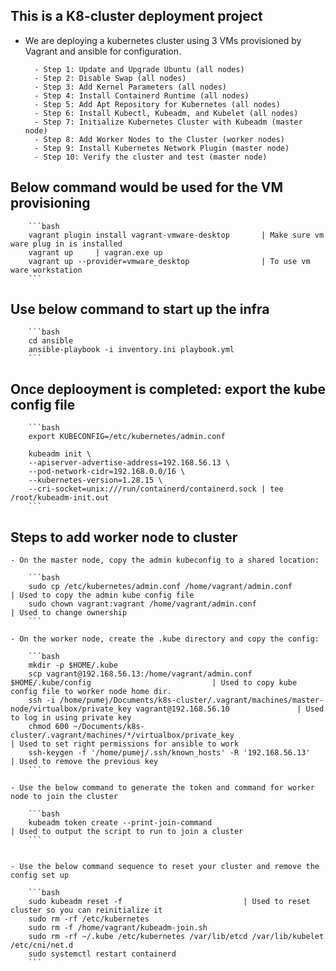 ## This is a K8-cluster deployment project 

- We are deploying a kubernetes cluster using 3 VMs provisioned by Vagrant and ansible for configuration. 

        - Step 1: Update and Upgrade Ubuntu (all nodes)
        - Step 2: Disable Swap (all nodes)
        - Step 3: Add Kernel Parameters (all nodes)
        - Step 4: Install Containerd Runtime (all nodes)
        - Step 5: Add Apt Repository for Kubernetes (all nodes)
        - Step 6: Install Kubectl, Kubeadm, and Kubelet (all nodes)
        - Step 7: Initialize Kubernetes Cluster with Kubeadm (master node)
        - Step 8: Add Worker Nodes to the Cluster (worker nodes)
        - Step 9: Install Kubernetes Network Plugin (master node)
        - Step 10: Verify the cluster and test (master node)

## Below command would be used for the VM provisioning 

        ```bash
        vagrant plugin install vagrant-vmware-desktop       | Make sure vm ware plug in is installed
        vagrant up     | vagran.exe up 
        vagrant up --provider=vmware_desktop                | To use vm ware workstation 
        ```

## Use below command to start up the infra 

        ```bash 
        cd ansible
        ansible-playbook -i inventory.ini playbook.yml
        ```

## Once deplooyment is completed: export the kube config file

        ```bash
        export KUBECONFIG=/etc/kubernetes/admin.conf

        kubeadm init \
        --apiserver-advertise-address=192.168.56.13 \
        --pod-network-cidr=192.168.0.0/16 \
        --kubernetes-version=1.28.15 \
        --cri-socket=unix:///run/containerd/containerd.sock | tee /root/kubeadm-init.out
        ```

## Steps to add worker node to cluster

    - On the master node, copy the admin kubeconfig to a shared location:

        ```bash
        sudo cp /etc/kubernetes/admin.conf /home/vagrant/admin.conf                 | Used to copy the admin kube config file
        sudo chown vagrant:vagrant /home/vagrant/admin.conf                         | Used to change ownership 
        ```

    - On the worker node, create the .kube directory and copy the config:

        ```bash
        mkdir -p $HOME/.kube
        scp vagrant@192.168.56.13:/home/vagrant/admin.conf $HOME/.kube/config                           | Used to copy kube config file to worker node home dir. 
        ssh -i /home/pumej/Documents/k8s-cluster/.vagrant/machines/master-node/virtualbox/private_key vagrant@192.168.56.10               | Used to log in using private key
        chmod 600 ~/Documents/k8s-cluster/.vagrant/machines/*/virtualbox/private_key                    | Used to set right permissions for ansible to work
        ssh-keygen -f '/home/pumej/.ssh/known_hosts' -R '192.168.56.13'                                 | Used to remove the previous key 
        ```

    - Use the below command to generate the token and command for worker node to join the cluster 

        ```bash
        kubeadm token create --print-join-command                                   | Used to output the script to run to join a cluster
        ```


    - Use the below command sequence to reset your cluster and remove the config set up 

        ```bash
        sudo kubeadm reset -f                           | Used to reset cluster so you can reinitialize it
        sudo rm -rf /etc/kubernetes
        sudo rm -f /home/vagrant/kubeadm-join.sh
        sudo rm -rf ~/.kube /etc/kubernetes /var/lib/etcd /var/lib/kubelet /etc/cni/net.d
        sudo systemctl restart containerd
        ```